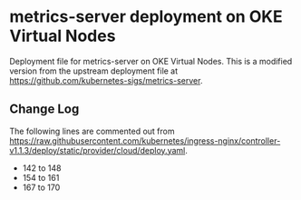# metrics-server deployment on OKE Virtual Nodes
Deployment file for metrics-server on OKE Virtual Nodes.
This is a modified version from the upstream deployment file at https://github.com/kubernetes-sigs/metrics-server.

## Change Log
The following lines are commented out from https://raw.githubusercontent.com/kubernetes/ingress-nginx/controller-v1.1.3/deploy/static/provider/cloud/deploy.yaml.
- 142 to 148
- 154 to 161
- 167 to 170
